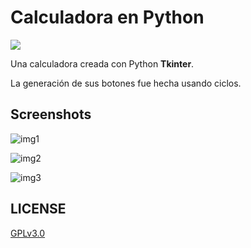 # Calculadora en Python
![](https://img.shields.io/badge/python-3476AB?style=for-the-badge&logo=python&logoColor=white&labelColor=101010)

Una calculadora creada con Python **Tkinter**.

La generaci&oacute;n de sus botones fue hecha usando ciclos.

## Screenshots
![img1](https://i.imgur.com/PnuUvwh.jpg "App en ejecucion")

![img2](https://i.imgur.com/lPgxrR0.jpg "Operacion")

![img3](https://i.imgur.com/RM5KGEn.jpg "Resultado")

## LICENSE
[GPLv3.0](LICENSE)
